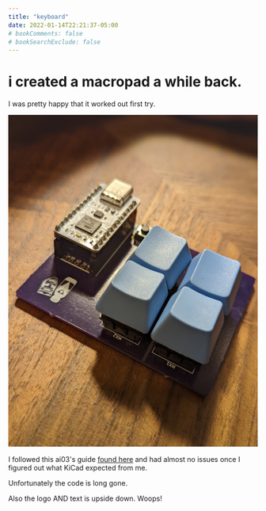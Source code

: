 ```yaml
---
title: "keyboard"
date: 2022-01-14T22:21:37-05:00
# bookComments: false
# bookSearchExclude: false
---
```


# i created a macropad a while back. 

I was pretty happy that it worked out first try.

![my macropad](/macro.png)

I followed this ai03's guide [found here](https://wiki.ai03.com/books/pcb-design/page/pcb-guide-part-1---preparations) and had almost no issues once I figured out what KiCad expected from me. 

Unfortunately the code is long gone.

Also the logo AND text is upside down. Woops!
